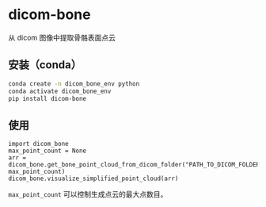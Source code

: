 # dicom-bone
从 dicom 图像中提取骨骼表面点云

## 安装（conda）

```bash
conda create -n dicom_bone_env python
conda activate dicom_bone_env
pip install dicom-bone
```

## 使用

```python3
import dicom_bone
max_point_count = None
arr = dicom_bone.get_bone_point_cloud_from_dicom_folder("PATH_TO_DICOM_FOLDER", max_point_count)
dicom_bone.visualize_simplified_point_cloud(arr)
```

`max_point_count` 可以控制生成点云的最大点数目。
